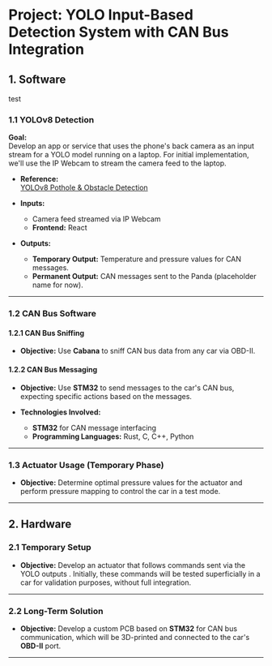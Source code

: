 # Project: YOLO Input-Based Detection System with CAN Bus Integration

## 1. Software
test

### 1.1 YOLOv8 Detection

**Goal:**  
Develop an app or service that uses the phone's back camera as an input stream for a YOLO model running on a laptop. For initial implementation, we'll use the IP Webcam to stream the camera feed to the laptop.

- **Reference:**  
  [YOLOv8 Pothole & Obstacle Detection](https://www.youtube.com/watch?v=zgbPj4lSc58&list=PL1u-h-YIOL0sZJsku-vq7cUGbqDEeDK0a)

- **Inputs:**
  - Camera feed streamed via IP Webcam
  - **Frontend:** React

- **Outputs:**
  - **Temporary Output:** Temperature and pressure values for CAN messages.
  - **Permanent Output:** CAN messages sent to the Panda (placeholder name for now).

---

### 1.2 CAN Bus Software

#### 1.2.1 CAN Bus Sniffing

- **Objective:** Use **Cabana** to sniff CAN bus data from any car via OBD-II.
  
#### 1.2.2 CAN Bus Messaging

- **Objective:** Use **STM32** to send messages to the car's CAN bus, expecting specific actions based on the messages.

- **Technologies Involved:**
  - **STM32** for CAN message interfacing
  - **Programming Languages:** Rust, C, C++, Python
  

---

### 1.3 Actuator Usage (Temporary Phase)

- **Objective:** Determine optimal pressure values for the actuator and perform pressure mapping to control the car in a test mode. 

---

## 2. Hardware

### 2.1 Temporary Setup

- **Objective:** Develop an actuator that follows commands sent via the YOLO outputs . Initially, these commands will be tested superficially in a car for validation purposes, without full integration.

---

### 2.2 Long-Term Solution

- **Objective:** Develop a custom PCB based on **STM32** for CAN bus communication, which will be 3D-printed and connected to the car's **OBD-II** port.

---
